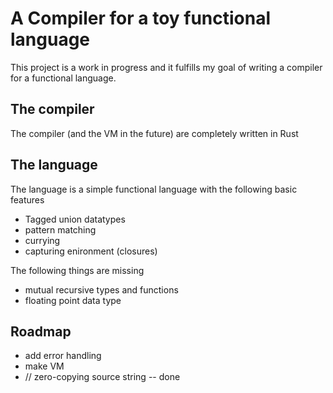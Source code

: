 # A Compiler for a toy functional language
This project is a work in progress and it fulfills my goal of writing a compiler for a functional language.
## The compiler
The compiler (and the VM in the future) are completely written in Rust
## The language
The language is a simple functional language with the following basic features
- Tagged union datatypes
- pattern matching
- currying
- capturing enironment (closures)

The following things are missing
- mutual recursive types and functions
- floating point data type

## Roadmap
- add error handling
- make VM
- // zero-copying source string -- done